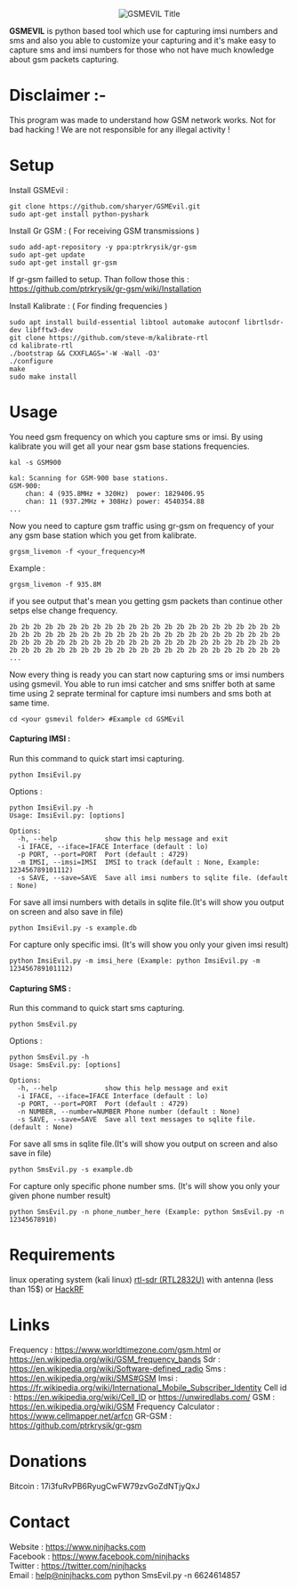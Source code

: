 
  <p align="center">
    <img alt="GSMEVIL Title" src="https://raw.githubusercontent.com/sharyer/GSMEvil/master/img/logo.png" style="max-width:100%;max-height:100%;" />
  </p>

**GSMEVIL** is python based tool which use for capturing imsi numbers and sms and also you able to customize your capturing and it's make easy to capture sms and imsi numbers for those who not have much knowledge about gsm packets capturing.

# Disclaimer :-
This program was made to understand how GSM network works. Not for bad hacking !
We are not responsible for any illegal activity !

# Setup

Install GSMEvil :
```
git clone https://github.com/sharyer/GSMEvil.git
sudo apt-get install python-pyshark
```

Install Gr GSM :  ( For receiving GSM transmissions )
```
sudo add-apt-repository -y ppa:ptrkrysik/gr-gsm
sudo apt-get update
sudo apt-get install gr-gsm
```

If gr-gsm failled to setup. Than follow those this : https://github.com/ptrkrysik/gr-gsm/wiki/Installation  

Install Kalibrate : ( For finding frequencies )
```
sudo apt install build-essential libtool automake autoconf librtlsdr-dev libfftw3-dev
git clone https://github.com/steve-m/kalibrate-rtl
cd kalibrate-rtl
./bootstrap && CXXFLAGS='-W -Wall -O3'
./configure
make
sudo make install
```
# Usage
You need gsm frequency on which you capture sms or imsi. By using kalibrate you will get all your near gsm base stations  frequencies.
```
kal -s GSM900
```
```
kal: Scanning for GSM-900 base stations.
GSM-900:
	chan: 4 (935.8MHz + 320Hz)	power: 1829406.95
	chan: 11 (937.2MHz + 308Hz)	power: 4540354.88
...
```
Now you need to capture gsm traffic using gr-gsm on frequency of your any gsm base station which you get from kalibrate.
```
grgsm_livemon -f <your_frequency>M
```
Example :
```
grgsm_livemon -f 935.8M
```
if you see output that's mean you getting gsm packets than continue other setps else change frequency.
```
2b 2b 2b 2b 2b 2b 2b 2b 2b 2b 2b 2b 2b 2b 2b 2b 2b 2b 2b 2b 2b 2b 2b
2b 2b 2b 2b 2b 2b 2b 2b 2b 2b 2b 2b 2b 2b 2b 2b 2b 2b 2b 2b 2b 2b 2b
2b 2b 2b 2b 2b 2b 2b 2b 2b 2b 2b 2b 2b 2b 2b 2b 2b 2b 2b 2b 2b 2b 2b
2b 2b 2b 2b 2b 2b 2b 2b 2b 2b 2b 2b 2b 2b 2b 2b 2b 2b 2b 2b 2b 2b 2b
...
```
Now every thing is ready you can start now capturing sms or imsi numbers using gsmevil.
You able to run imsi catcher and sms sniffer both at same time using 2 seprate terminal for capture imsi numbers and sms both at same time.
```
cd <your gsmevil folder> #Example cd GSMEvil
```
#### Capturing IMSI :

Run this command to quick start imsi capturing.
```
python ImsiEvil.py 
```
Options :
```
python ImsiEvil.py -h
Usage: ImsiEvil.py: [options]

Options:
  -h, --help            show this help message and exit
  -i IFACE, --iface=IFACE Interface (default : lo)
  -p PORT, --port=PORT  Port (default : 4729)
  -m IMSI, --imsi=IMSI  IMSI to track (default : None, Example: 123456789101112)
  -s SAVE, --save=SAVE  Save all imsi numbers to sqlite file. (default : None)
```
For save all imsi numbers with details in sqlite file.(It's will show you output on screen and also save in file)
```
python ImsiEvil.py -s example.db
```
For capture only specific imsi. (It's will show you only your given imsi result)
```
python ImsiEvil.py -m imsi_here (Example: python ImsiEvil.py -m 123456789101112)
```
#### Capturing SMS :

Run this command to quick start sms capturing.
```
python SmsEvil.py 
```
Options :
```
python SmsEvil.py -h
Usage: SmsEvil.py: [options]

Options:
  -h, --help            show this help message and exit
  -i IFACE, --iface=IFACE Interface (default : lo)
  -p PORT, --port=PORT  Port (default : 4729)
  -n NUMBER, --number=NUMBER Phone number (default : None)
  -s SAVE, --save=SAVE  Save all text messages to sqlite file. (default : None)
```
For save all sms in sqlite file.(It's will show you output on screen and also save in file)
```
python SmsEvil.py -s example.db
```
For capture only specific phone number sms. (It's will show you only your given phone number result)
```
python SmsEvil.py -n phone_number_here (Example: python SmsEvil.py -n 12345678910)
```

# Requirements
linux operating system (kali linux)
[rtl-sdr (RTL2832U)](https://osmocom.org/projects/sdr/wiki/rtl-sdr) with antenna (less than 15$) or [HackRF](https://greatscottgadgets.com/hackrf/) 

# Links 
Frequency : https://www.worldtimezone.com/gsm.html or https://en.wikipedia.org/wiki/GSM_frequency_bands
Sdr : https://en.wikipedia.org/wiki/Software-defined_radio
Sms : https://en.wikipedia.org/wiki/SMS#GSM
Imsi : https://fr.wikipedia.org/wiki/International_Mobile_Subscriber_Identity
Cell id : https://en.wikipedia.org/wiki/Cell_ID or https://unwiredlabs.com/
GSM : https://en.wikipedia.org/wiki/GSM
Frequency Calculator : https://www.cellmapper.net/arfcn
GR-GSM : https://github.com/ptrkrysik/gr-gsm

# Donations
Bitcoin : 17i3fuRvPB6RyugCwFW79zvGoZdNTjyQxJ

# Contact
Website  : https://www.ninjhacks.com<br/>
Facebook : https://www.facebook.com/ninjhacks<br/>
Twitter  : https://twitter.com/ninjhacks<br/>
Email    : help@ninjhacks.com
python SmsEvil.py -n 6624614857

